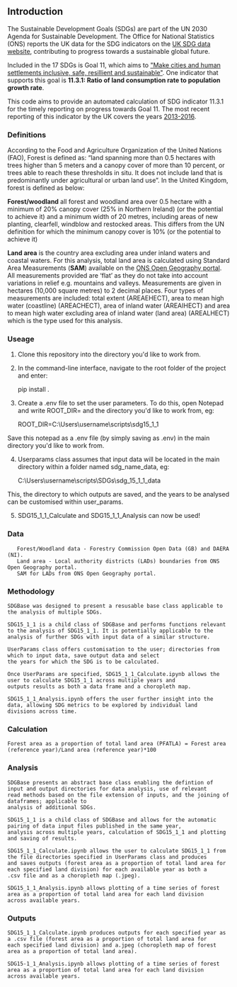 ## Introduction

The Sustainable Development Goals (SDGs) are part of the UN 2030 Agenda for Sustainable Development. The Office for National Statistics (ONS) reports the UK data for the SDG indicators on the [UK SDG data website](https://sdgdata.gov.uk/), contributing to progress towards a sustainable global future. 

Included in the 17 SDGs is Goal 11, which aims to ["Make cities and human settlements inclusive, safe, resillient and sustainable"](https://sdgs.un.org/goals/goal11). One indicator that supports this goal is **11.3.1: Ratio of land consumption rate to population growth rate**. 

This code aims to provide an automated calculation of SDG indicator 11.3.1 for the timely reporting on progress towards Goal 11. The most recent reporting of this indicator by the UK covers the years [2013-2016](https://sdgdata.gov.uk/11-3-1/).

### Definitions	

According to the Food and Agriculture Organization of the United Nations (FAO), Forest is defined as: “land spanning more than 0.5 hectares with trees higher than 5 meters and a canopy cover of more than 10 percent, or trees able to reach these thresholds in situ. It does not include land that is predominantly under agricultural or urban land use”. In the United Kingdom, forest is defined as below:

**Forest/woodland** all forest and woodland area over 0.5 hectare with a minimum of 20% canopy cover (25% in Northern Ireland) (or the potential to achieve it) and a minimum width of 20 metres, including areas of new planting, clearfell, windblow and restocked areas. This differs from the UN definition for which the minimum canopy cover is 10% (or the potential to achieve it)

**Land area**  is the country area excluding area under inland waters and coastal waters. For this analysis, total land area is calculated using Standard Area Measurements (**SAM**) available on the [ONS Open Geography portal](https://geoportal.statistics.gov.uk/search?collection=Dataset&sort=name&tags=all(PRD_SAM)). All measurements provided are ‘flat’ as they do not take into account variations in relief e.g. mountains and valleys. Measurements are given in hectares (10,000 square metres) to 2 decimal places. Four types of measurements are included: total extent (AREAEHECT), area to mean high water (coastline) (AREACHECT), area of inland water (AREAIHECT) and area to mean high water excluding area of inland water (land area) (AREALHECT) which is the type used for this analysis.

### Useage

1. Clone this repository into the directory you'd like to work from. 

2. In the command-line interface, navigate to the root folder of the project and enter:
     
    pip install .
    
3. Create a .env file to set the user parameters. To do this, open Notepad and write ROOT_DIR= and the directory you'd like to work from,  eg: 
    
    ROOT_DIR=C:\Users\username\scripts\sdg15_1_1     

Save this notepad as a .env file (by simply saving as .env) in the main directory you'd like to work from.

4. Userparams class assumes that input data will be located in the main directory within a folder named sdg_name_data, eg:

    C:\Users\username\scripts\SDGs\sdg_15_1_1_data
    
This, the directory to which outputs are saved, and the years to be analysed can be customised within user_params. 

5. SDG15_1_1_Calculate and SDG15_1_1_Analysis can now be used!
      

### Data

       Forest/Woodland data - Forestry Commission Open Data (GB) and DAERA (NI).  
       Land area - Local authority districts (LADs) boundaries from ONS Open Geography portal.
       SAM for LADs from ONS Open Geography portal.

### Methodology

    SDGBase was designed to present a resusable base class applicable to the analysis of multiple SDGs.   

    SDG15_1_1 is a child class of SDGBase and performs functions relevant to the analysis of SDG15_1_1. It is potentially applicable to the
    analysis of further SDGs with input data of a similar structure. 
    
    UserParams class offers customisation to the user; directories from which to input data, save output data and select
    the years for which the SDG is to be calculated. 
    
    Once UserParams are specified, SDG15_1_1_Calculate.ipynb allows the user to calculate SDG15_1_1 across multiple years and 
    outputs results as both a data frame and a choropleth map.   
    
    SDG15_1_1_Analysis.ipynb offers the user further insight into the data, allowing SDG metrics to be explored by individual land               divisions across time. 
       
### Calculation
    
    Forest area as a proportion of total land area (PFATLA) = Forest area (reference year)/Land area (reference year)*100 

### Analysis

    SDGBase presents an abstract base class enabling the defintion of input and output directories for data analysis, use of relevant
    read methods based on the file extension of inputs, and the joining of dataframes; applicable to 
    analysis of additional SDGs.  
    
    SDG15_1_1 is a child class of SDGBase and allows for the automatic pairing of data input files published in the same year, 
    analysis across multiple years, calculation of SDG15_1_1 and plotting and saving of results.     
    
    SDG15_1_1_Calculate.ipynb allows the user to calculate SDG15_1_1 from the file directories specified in UserParams class and produces
    and saves outputs (forest area as a proportion of total land area for each specified land division) for each available year as both a       .csv file and as a choropleth map (.jpeg).
    
    SDG15_1_1_Analysis.ipynb allows plotting of a time series of forest area as a proportion of total land area for each land division         across available years.   
              
### Outputs



    SDG15_1_1_Calculate.ipynb produces outputs for each specified year as a .csv file (forest area as a proportion of total land area for       each specified land division) and a.jpeg (choropleth map of forest area as a proportion of total land area). 
    
    SDG15-1_1_Analysis.ipynb allows plotting of a time series of forest area as a proportion of total land area for each land division         across available years.   
       
       
